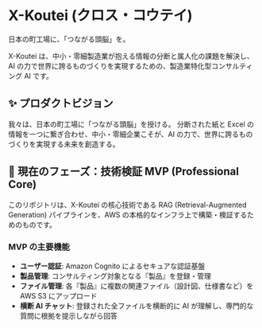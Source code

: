 # X-Koutei (クロス・コウテイ)

日本の町工場に、「つながる頭脳」を。

X-Koutei は、中小・零細製造業が抱える情報の分断と属人化の課題を解決し、AI の力で世界に誇るものづくりを実現するための、製造業特化型コンサルティング AI です。

## ✨ プロダクトビジョン

我々は、日本の町工場に「つながる頭脳」を授ける。
分断された紙と Excel の情報を一つに繋ぎ合わせ、中小・零細企業こそが、AI の力で、世界に誇るものづくりを実現する未来を創造する。

## 🎯 現在のフェーズ：技術検証 MVP (Professional Core)

このリポジトリは、X-Koutei の核心技術である RAG (Retrieval-Augmented Generation) パイプラインを、AWS の本格的なインフラ上で構築・検証するためのものです。

### MVP の主要機能

- **ユーザー認証**: Amazon Cognito によるセキュアな認証基盤
- **製品管理**: コンサルティング対象となる『製品』を登録・管理
- **ファイル管理**: 各『製品』に複数の関連ファイル（設計図、仕様書など）を AWS S3 にアップロード
- **横断 AI チャット**: 登録された全ファイルを横断的に AI が理解し、専門的な質問に根拠を提示しながら回答
